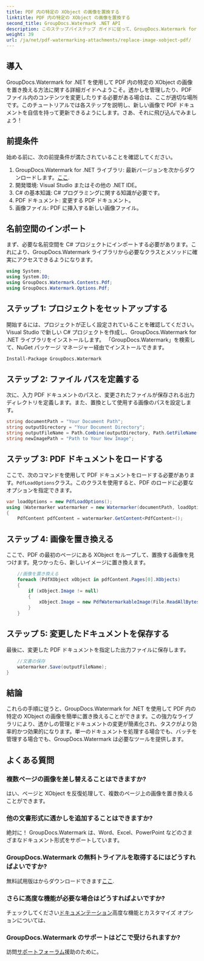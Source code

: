 ```yaml
---
title: PDF 内の特定の XObject の画像を置換する
linktitle: PDF 内の特定の XObject の画像を置換する
second_title: GroupDocs.Watermark .NET API
description: このステップバイステップ ガイドに従って、GroupDocs.Watermark for .NET を使用して PDF 内の画像を簡単に置き換えます。 PDF コンテンツを効率的に管理するのに最適です。
weight: 39
url: /ja/net/pdf-watermarking-attachments/replace-image-xobject-pdf/
---
```

## 導入
GroupDocs.Watermark for .NET を使用して PDF 内の特定の XObject の画像を置き換える方法に関する詳細ガイドへようこそ。透かしを管理したり、PDF ファイル内のコンテンツを変更したりする必要がある場合は、ここが適切な場所です。このチュートリアルでは各ステップを説明し、新しい画像で PDF ドキュメントを自信を持って更新できるようにします。さあ、それに飛び込んでみましょう！
## 前提条件
始める前に、次の前提条件が満たされていることを確認してください。
1.  GroupDocs.Watermark for .NET ライブラリ: 最新バージョンを次からダウンロードします。[ここ](https://releases.groupdocs.com/Watermark/net/).
2. 開発環境: Visual Studio またはその他の .NET IDE。
3. C# の基本知識: C# プログラミングに関する知識が必要です。
4. PDF ドキュメント: 変更する PDF ドキュメント。
5. 画像ファイル: PDF に挿入する新しい画像ファイル。

## 名前空間のインポート
まず、必要な名前空間を C# プロジェクトにインポートする必要があります。これにより、GroupDocs.Watermark ライブラリから必要なクラスとメソッドに確実にアクセスできるようになります。
```csharp
using System;
using System.IO;
using GroupDocs.Watermark.Contents.Pdf;
using GroupDocs.Watermark.Options.Pdf;
```
## ステップ 1: プロジェクトをセットアップする
開始するには、プロジェクトが正しく設定されていることを確認してください。 Visual Studio で新しい C# プロジェクトを作成し、GroupDocs.Watermark for .NET ライブラリをインストールします。 「GroupDocs.Watermark」を検索して、NuGet パッケージ マネージャー経由でインストールできます。
```sh
Install-Package GroupDocs.Watermark
```
## ステップ 2: ファイル パスを定義する
次に、入力 PDF ドキュメントのパスと、変更されたファイルが保存される出力ディレクトリを定義します。また、置換として使用する画像のパスを設定します。
```csharp
string documentPath = "Your Document Path";
string outputDirectory = "Your Document Directory";
string outputFileName = Path.Combine(outputDirectory, Path.GetFileName(documentPath));
string newImagePath = "Path to Your New Image";
```
## ステップ 3: PDF ドキュメントをロードする
ここで、次のコマンドを使用して PDF ドキュメントをロードする必要があります。`PdfLoadOptions`クラス。このクラスを使用すると、PDF のロードに必要なオプションを指定できます。
```csharp
var loadOptions = new PdfLoadOptions();
using (Watermarker watermarker = new Watermarker(documentPath, loadOptions))
{
    PdfContent pdfContent = watermarker.GetContent<PdfContent>();
```
## ステップ 4: 画像を置き換える
ここで、PDF の最初のページにある XObject をループして、置換する画像を見つけます。見つかったら、新しいイメージに置き換えます。
```csharp
    //画像を置き換える
    foreach (PdfXObject xObject in pdfContent.Pages[0].XObjects)
    {
        if (xObject.Image != null)
        {
            xObject.Image = new PdfWatermarkableImage(File.ReadAllBytes(newImagePath));
        }
    }
```
## ステップ 5: 変更したドキュメントを保存する
最後に、変更した PDF ドキュメントを指定した出力ファイルに保存します。
```csharp
    //文書の保存
    watermarker.Save(outputFileName);
}
```

## 結論
これらの手順に従うと、GroupDocs.Watermark for .NET を使用して PDF 内の特定の XObject の画像を簡単に置き換えることができます。この強力なライブラリにより、透かしの管理とドキュメントの変更が簡素化され、タスクがより効率的かつ効果的になります。単一のドキュメントを処理する場合でも、バッチを管理する場合でも、GroupDocs.Watermark は必要なツールを提供します。
## よくある質問
### 複数ページの画像を差し替えることはできますか?
はい、ページと XObject を反復処理して、複数のページ上の画像を置き換えることができます。
### 他の文書形式に透かしを追加することはできますか?
絶対に！ GroupDocs.Watermark は、Word、Excel、PowerPoint などのさまざまなドキュメント形式をサポートしています。
### GroupDocs.Watermark の無料トライアルを取得するにはどうすればよいですか?
無料試用版はからダウンロードできます[ここ](https://releases.groupdocs.com/).
### さらに高度な機能が必要な場合はどうすればよいですか?
チェックしてください[ドキュメンテーション](https://tutorials.groupdocs.com/Watermark/net/)高度な機能とカスタマイズ オプションについては、
### GroupDocs.Watermark のサポートはどこで受けられますか?
訪問[サポートフォーラム](https://forum.groupdocs.com/c/watermark/19)援助のために。